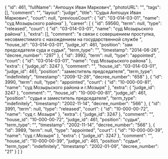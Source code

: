 {
    "id": 461,
    "fullName": "Антошук Иван Маркович",
    "photoURL": "",
    "tags": [],
    "comment": "",
    "layout": "judge",
    "title": "Судья Антошук Иван Маркович",
    "court": null,
    "previousCourt": {
        "id": "03-014-03-01",
        "name": "суд Мозырьского района"
    },
    "career": [
        {
            "id": 59560,
            "term": null,
            "type": "released",
            "court": {
                "id": "03-014-03-01",
                "name": "суд Мозырьского района"
            },
            "extra": [],
            "comment": "в связи с совершением проступка, несовместимого с нахождением на государственной службе ",
            "house_id": "03-014-03-01",
            "judge_id": 461,
            "position": "зам председателя суда и судья",
            "term_type": "",
            "timestamp": "2014-06-26",
            "decree_number": "297"
        },
        {
            "id": 3992,
            "term": null,
            "type": "appointed",
            "court": {
                "id": "03-014-03-01",
                "name": "суд Мозырьского района"
            },
            "extra": {
                "judge_id": 3247
            },
            "comment": "",
            "house_id": "03-014-03-01",
            "judge_id": 461,
            "position": "заместитель председателя",
            "term_type": "indefinitely",
            "timestamp": "2009-12-28",
            "decree_number": "658"
        },
        {
            "id": 3990,
            "term": null,
            "type": "appointed",
            "court": {
                "id": "10-000-00-81",
                "name": "суд Мозырьского района и г.Мозыря"
            },
            "extra": {
                "judge_id": 3247
            },
            "comment": "",
            "house_id": "10-000-00-81",
            "judge_id": 461,
            "position": "судья и заместитель председателя",
            "term_type": "indefinitely",
            "timestamp": "2002-11-14",
            "decree_number": "566"
        },
        {
            "id": 3991,
            "term": null,
            "type": "released",
            "court": {
                "id": "10-000-00-72",
                "name": "суд г. Мозыря"
            },
            "extra": {
                "judge_id": 3247
            },
            "comment": "",
            "house_id": "10-000-00-72",
            "judge_id": 461,
            "position": "судья",
            "term_type": "",
            "timestamp": "2002-11-14",
            "decree_number": "566"
        },
        {
            "id": 3989,
            "term": null,
            "type": "appointed",
            "court": {
                "id": "10-000-00-39",
                "name": "суд г.Мозыря"
            },
            "extra": {
                "judge_id": 3247
            },
            "comment": "",
            "house_id": "10-000-00-39",
            "judge_id": 461,
            "position": "судья",
            "term_type": "indefinitely",
            "timestamp": "2002-01-09",
            "decree_number": "21"
        }
    ]
}